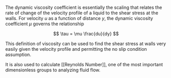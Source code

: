 The dynamic viscosity coefficient is essentially the scaling that relates the rate of change of the velocity profile of a liquid to the shear stress at the walls. For velocity $u$ as a function of distance $y$, the dynamic viscosity coefficient $\mu$ governs the relationship

$$
\tau = \mu \frac{du}{dy}
$$

This definition of viscosity can be used to find the shear stress at walls very easily given the velocity profile and permitting the no slip condition assumption. 

It is also used to calculate [[Reynolds Number]], one of the most important dimensionless groups to analyzing fluid flow.